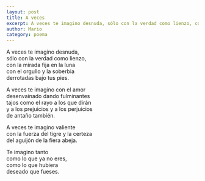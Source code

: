 ```yaml
---
layout: post
title: A veces
excerpt: A veces te imagino desnuda, sólo con la verdad como lienzo, con la mirada fija en la luna  
author: Mario
category: poema
---
```


A veces te imagino desnuda,  
sólo con la verdad como lienzo,  
con la mirada fija en la luna  
con el orgullo y la soberbia  
derrotadas bajo tus pies. 
  
A veces te imagino con el amor  
desenvainado dando fulminantes  
tajos como el rayo a los que dirán  
y a los prejuicios y a los perjuicios  
de antaño también.  
  
A veces te imagino valiente  
con la fuerza del tigre y la certeza  
del aguijón de la fiera abeja.  

Te imagino tanto  
como lo que ya no eres,  
como lo que hubiera  
deseado que fueses.  

